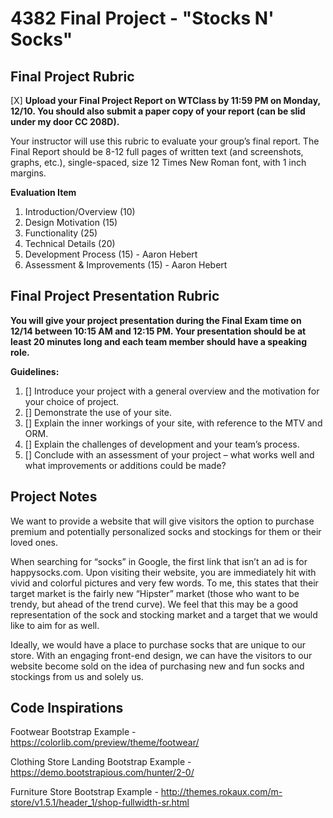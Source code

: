 # 4382 Final Project - "Stocks N' Socks"

## Final Project Rubric

[X] __Upload your Final Project Report on WTClass by 11:59 PM on Monday, 12/10.  You should also submit a paper copy of your report (can be slid under my door CC 208D).__

Your instructor will use this rubric to evaluate your group’s final report.  The Final Report should be 8-12 full pages of written text (and screenshots, graphs, etc.), single-spaced, size 12 Times New Roman font, with 1 inch margins.

__Evaluation Item__

1. Introduction/Overview (10)
2. Design Motivation (15)
3. Functionality (25)
4. Technical Details (20)
5. Development Process (15) - Aaron Hebert
6. Assessment & Improvements (15) - Aaron Hebert

## Final Project Presentation Rubric

__You will give your project presentation during the Final Exam time on 12/14 between 10:15 AM and 12:15 PM. Your presentation should be at least 20 minutes long and each team member should have a speaking role.__

__Guidelines:__
1. [] Introduce your project with a general overview and the motivation for your choice of project. 
2. [] Demonstrate the use of your site.
3. [] Explain the inner workings of your site, with reference to the MTV and ORM.
4. [] Explain the challenges of development and your team’s process.
5. [] Conclude with an assessment of your project – what works well and what improvements or additions could be made?

## Project Notes

We want to provide a website that will give visitors the option to purchase premium and potentially personalized socks and stockings for them or their loved ones. 

When searching for “socks” in Google, the first link that isn’t an ad is for happysocks.com. Upon visiting their website, you are immediately hit with vivid and colorful pictures and very few words. To me, this states that their target market is the fairly new “Hipster” market (those who want to be trendy, but ahead of the trend curve). We feel that this may be a good representation of the sock and stocking market and a target that we would like to aim for as well.

Ideally, we would have a place to purchase socks that are unique to our store. With an engaging front-end design, we can have the visitors to our website become sold on the idea of purchasing new and fun socks and stockings from us and solely us.

## Code Inspirations

Footwear Bootstrap Example - https://colorlib.com/preview/theme/footwear/

Clothing Store Landing Bootstrap Example - https://demo.bootstrapious.com/hunter/2-0/ 

Furniture Store Bootstrap Example - http://themes.rokaux.com/m-store/v1.5.1/header_1/shop-fullwidth-sr.html

